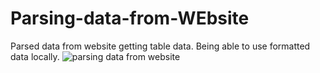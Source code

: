 # Parsing-data-from-WEbsite
Parsed data from website getting table data. Being able to use formatted data locally.
![parsing data from website](https://github.com/Mikedweb/Parsing-data-from-WEbsite/assets/42615032/bcf06faf-75fe-4318-8122-ae988c4bb184)

